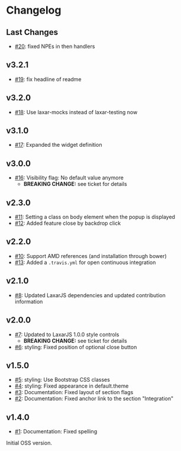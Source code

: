 # Changelog

## Last Changes

- [#20](https://github.com/LaxarJS/ax-popup-widget/issues/20): fixed NPEs in then handlers


## v3.2.1

- [#19](https://github.com/LaxarJS/ax-popup-widget/issues/19): fix headline of readme


## v3.2.0

- [#18](https://github.com/LaxarJS/ax-popup-widget/issues/18): Use laxar-mocks instead of laxar-testing now


## v3.1.0

- [#17](https://github.com/LaxarJS/ax-popup-widget/issues/17): Expanded the widget definition


## v3.0.0

- [#16](https://github.com/LaxarJS/ax-popup-widget/issues/16): Visibility flag: No default value anymore
    + **BREAKING CHANGE:** see ticket for details


## v2.3.0

- [#11](https://github.com/LaxarJS/ax-popup-widget/issues/11): Setting a class on body element when the popup is displayed
- [#12](https://github.com/LaxarJS/ax-popup-widget/issues/12): Added feature close by backdrop click


## v2.2.0

- [#10](https://github.com/LaxarJS/ax-popup-widget/pull/10): Support AMD references (and installation through bower)
- [#13](https://github.com/LaxarJS/ax-popup-widget/pull/13): Added a `.travis.yml` for open continuous integration


## v2.1.0

- [#8](https://github.com/LaxarJS/ax-popup-widget/issues/8): Updated LaxarJS dependencies and updated contribution information


## v2.0.0

- [#7](https://github.com/LaxarJS/ax-popup-widget/issues/7): Updated to LaxarJS 1.0.0 style controls
    + **BREAKING CHANGE:** see ticket for details
- [#6](https://github.com/LaxarJS/ax-popup-widget/issues/6): styling: Fixed position of optional close button


## v1.5.0

- [#5](https://github.com/LaxarJS/ax-popup-widget/issues/5): styling: Use Bootstrap CSS classes
- [#4](https://github.com/LaxarJS/ax-popup-widget/issues/4): styling: Fixed appearance in default.theme
- [#3](https://github.com/LaxarJS/ax-popup-widget/issues/3): Documentation: Fixed layout of section flags
- [#2](https://github.com/LaxarJS/ax-popup-widget/issues/2): Documentation: Fixed anchor link to the section "Integration"


## v1.4.0

- [#1](https://github.com/LaxarJS/ax-popup-widget/issues/1): Documentation: Fixed spelling

Initial OSS version.
